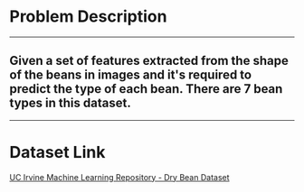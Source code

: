 # **Problem Description**
---
## Given a set of features extracted from the shape of the beans in images and it's required to predict the type of each bean. There are 7 bean types in this dataset.
---
# **Dataset Link**
 [UC Irvine Machine Learning Repository - Dry Bean Dataset](https://archive.ics.uci.edu/ml/datasets/Dry+Bean+Dataset)
